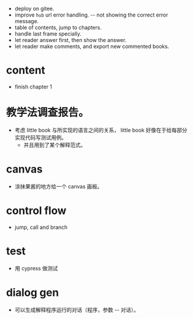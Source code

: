 - deploy on gitee.
- improve `hub` url error handling. -- not showing the correct error message.
- table of contents, jump to chapters.
- handle last frame specially.
- let reader answer first, then show the answer.
- let reader make comments, and export new commented books.
# content
- finish chapter 1
# 教学法调查报告。
- 考虑 little book 与所实现的语言之间的关系，
  little book 好像在于给每部分实现代码写测试用例。
  - 并且用到了某个解释范式。
# canvas
- 涂抹果酱的地方给一个 canvas 画板。
# control flow
- jump, call and branch
# test
- 用 cypress 做测试
# dialog gen
- 可以生成解释程序运行的对话（程序，参数 -- 对话）。
